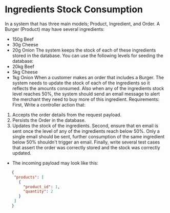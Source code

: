 # Ingredients Stock Consumption

In a system that has three main models; Product, Ingredient, and Order.
A Burger (Product) may have several ingredients:
- 150g Beef
- 30g Cheese
- 20g Onion
  The system keeps the stock of each of these ingredients stored in the database. You
  can use the following levels for seeding the database:
- 20kg Beef
- 5kg Cheese
- 1kg Onion
  When a customer makes an order that includes a Burger. The system needs to update the
  stock of each of the ingredients so it reflects the amounts consumed.
  Also when any of the ingredients stock level reaches 50%, the system should send an
  email message to alert the merchant they need to buy more of this ingredient.
  Requirements:
  First, Write a controller action that:
1. Accepts the order details from the request payload.
2. Persists the Order in the database.
3. Updates the stock of the ingredients.
   Second, ensure that en email is sent once the level of any of the ingredients reach
   below 50%. Only a single email should be sent, further consumption of the same
   ingredient below 50% shouldn't trigger an email.
   Finally, write several test cases that assert the order was correctly stored and the
   stock was correctly updated.
   
* The incoming payload may look like this:
```json
   {
    "products": [
      {
        "product_id": 1, 
        "quantity": 2
      }
    ]
   }
```